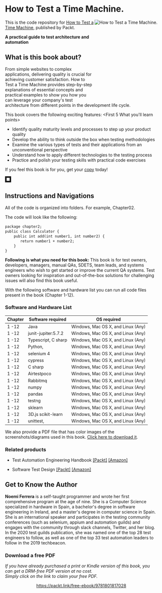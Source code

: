# How to Test a Time Machine.

<a href="https://www.packtpub.com/product/how-to-test-a-time-machine/9781801817028"><img src="https://content.packt.com/B17527/cover_image_small.jpg" alt="How to Test a Time Machine." height="256px" align="right"></a>

This is the code repository for [How to Test a Time Machine](https://www.packtpub.com/product/how-to-test-a-time-machine/9781801817028), published by Packt.

**A practical guide to test architecture and automation**

## What is this book about?
From simple websites to complex applications, delivering quality is crucial for achieving customer satisfaction. How to Test a Time Machine provides step-by-step explanations of essential concepts and practical examples to show you how you can leverage your company's test architecture from different points in the development life cycle.

This book covers the following exciting features: <First 5 What you'll learn points>
* Identify quality maturity levels and processes to step up your product quality
* Develop the ability to think outside the box when testing methodologies
* Examine the various types of tests and their applications from an unconventional perspective
* Understand how to apply different technologies to the testing process
* Practice and polish your testing skills with practical code exercises

If you feel this book is for you, get your [copy](https://www.amazon.com/dp/1801817022) today!

<a href="https://www.packtpub.com/?utm_source=github&utm_medium=banner&utm_campaign=GitHubBanner"><img src="https://raw.githubusercontent.com/PacktPublishing/GitHub/master/GitHub.png" 
alt="https://www.packtpub.com/" border="5" /></a>


## Instructions and Navigations
All of the code is organized into folders. For example, Chapter02.

The code will look like the following:
```
package chapter2; 
public class Calculator { 
    public int add(int number1, int number2) { 
       return number1 + number2; 
    } 
} 

```

**Following is what you need for this book:**
This book is for test owners, developers, managers, manual QAs, SDETS, team leads, and systems engineers who wish to get started or improve the current QA systems. Test owners looking for inspiration and out-of-the-box solutions for challenging issues will also find this book useful.

With the following software and hardware list you can run all code files present in the book (Chapter 1-12).

### Software and Hardware List

| Chapter  | Software required                   | OS required                        |
| -------- | ------------------------------------| -----------------------------------|
| 1 -12       | Java                    | Windows, Mac OS X, and Linux (Any) |
| 1 -12         | junit-jupiter:5.7.2           | Windows, Mac OS X, and Linux (Any) |
| 1 -12         |  Typescript, C sharp           | Windows, Mac OS X, and Linux (Any) |
| 1 -12         |Python,           | Windows, Mac OS X, and Linux (Any) |
| 1 -12         | selenium 4          | Windows, Mac OS X, and Linux (Any) |
| 1 -12         | cypress           | Windows, Mac OS X, and Linux (Any) |
| 1 -12         |  C sharp           | Windows, Mac OS X, and Linux (Any) |
| 1 -12         | Airtestpoco           | Windows, Mac OS X, and Linux (Any) |
| 1 -12         | Rabbitmq           | Windows, Mac OS X, and Linux (Any) |
| 1 -12         | numpy           | Windows, Mac OS X, and Linux (Any) |
| 1 -12         | pandas            | Windows, Mac OS X, and Linux (Any) |
| 1 -12        | testng            | Windows, Mac OS X, and Linux (Any) |
| 1 -12        | sklearn            | Windows, Mac OS X, and Linux (Any) |
| 1 -12         | 3D.js scikit-learn            | Windows, Mac OS X, and Linux (Any) |
| 1 -12         | unittest,           | Windows, Mac OS X, and Linux (Any) |


We also provide a PDF file that has color images of the screenshots/diagrams used in this book. [Click here to download it]( https://packt.link/gFY0Z).


### Related products <Other books you may enjoy>
* Test Automation Engineering Handbook [[Packt]](https://www.packtpub.com/product/test-automation-engineering-handbook/9781804615492) [[Amazon]](https://www.amazon.com/dp/1804615498)

* Software Test Design [[Packt]](https://www.packtpub.com/product/software-test-design/9781804612569) [[Amazon]](https://www.amazon.com/dp/1804612561)

## Get to Know the Author
**Noemi Ferrera**
is a self-taught programmer and wrote her first comprehensive program at the age of nine. She is a Computer Science specialized in hardware in Spain, a bachelor's degree in software engineering in Ireland, and a master's degree in computer science in Spain.
She is an international speaker and participates in the testing community conferences (such as selenium, appium and automation guilds) and engages with the community through slack channels, Twitter, and her blog.
In the 2020 test guilds publication, she was named one of the top 28 test engineers to follow, as well as one of the top 33 test automation leaders to follow in the 2019 techbeacon.


### Download a free PDF

 <i>If you have already purchased a print or Kindle version of this book, you can get a DRM-free PDF version at no cost.<br>Simply click on the link to claim your free PDF.</i>
<p align="center"> <a href="https://packt.link/free-ebook/9781801817028">https://packt.link/free-ebook/9781801817028 </a> </p>